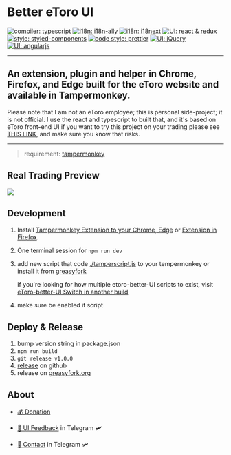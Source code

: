 Better eToro UI
===
[![compiler: typescript](https://img.shields.io/badge/compiler-🏗%20TypeScript%20-blue.svg?style=flat-square)](https://www.typescriptlang.org/)
[![i18n: i18n-ally](https://img.shields.io/badge/i18n-🌏%20i18n--ally-default.svg?style=flat-square&colorA=334a5d&colorB=70c9c7)](https://github.com/antfu/i18n-ally)
[![i18n: i18next](https://img.shields.io/badge/i18n-🌏%20i18next-default.svg?style=flat-square&colorA=334a5d&colorB=009789)](https://github.com/antfu/i18n-ally)
[![UI: react & redux](https://img.shields.io/badge/UI-🎨%20react%20&%20redux-blue.svg?style=flat-square)](https://github.com/facebook/react)
[![style: styled-components](https://img.shields.io/badge/style-💅styled--components-orange.svg?style=flat-square&colorA=db748e&colorB=daa357)](https://github.com/styled-components/styled-components)
[![code style: prettier](https://img.shields.io/badge/code_style-💅%20prettier-ff69b4.svg?style=flat-square)](https://github.com/prettier/prettier)
[![UI: jQuery](https://img.shields.io/badge/UI-🎨%20jQuery-default.svg?style=flat-square&colorA=282c34&colorB=0769ad)](https://jquery.com/)
[![UI: angularjs](https://img.shields.io/badge/UI-🎨%20angularjs-default.svg?style=flat-square&colorA=282c34&colorB=a6120d)](https://angularjs.org/)

---

## An extension, plugin and helper in Chrome, Firefox, and Edge built for the eToro website and available in Tampermonkey.

Please note that I am not an eToro employee; this is personal side-project; it is not official. I use the react and typescript to built that, and it's based on eToro front-end UI if you want to try this project on your trading please see [THIS LINK](https://www.notion.so/hilezi/4fe69cd704434ff1b82f0cd48dd219c3), and make sure you know that risks.

---

> requirement: [tampermonkey](https://chrome.google.com/webstore/detail/tampermonkey/dhdgffkkebhmkfjojejmpbldmpobfkfo?hl=zh-TW)

## Real Trading Preview

![](./trade-dashboard-real-trading-preview.gif)

## Development

1. Install [Tampermonkey Extension to your Chrome, Edge](https://chrome.google.com/webstore/detail/tampermonkey/dhdgffkkebhmkfjojejmpbldmpobfkfo?hl=zh-TW) or [Extension in Firefox](https://addons.mozilla.org/zh-TW/firefox/addon/tampermonkey/).
1. One terminal session for `npm run dev`
1. add new script that code [./tamperscript.js](https://github.com/hilezir/etoro-better-ui/blob/master/tempermonkey.js) to your tempermonkey or install it from [greasyfork](https://greasyfork.org/zh-TW/scripts/400518-etoro-better-ui)

    if you're looking for how multiple etoro-better-UI scripts to exist, visit [eToro-better-UI Switch in another build](https://www.notion.so/hilezi/eToro-better-UI-Switch-in-another-build-eb3b7842ae8e46d58d43b7bb3059b624)

1. make sure be enabled it script

## Deploy & Release

1. bump version string in package.json
2. `npm run build`
3. `git release v1.0.0`
4. [release](https://github.com/hilezir/etoro-better-ui/releases) on github
5. release on [greasyfork.org](https://greasyfork.org/zh-TW/scripts/400518/)

## About

- [💰 Donation](https://www.notion.so/hilezi/ab484fc786bf44f8b19a017fdbe4a698)

- [💬 UI Feedback](https://t.me/etoro_better_ui) in Telegram 🛩

- [💬 Contact](https://t.me/whatisclown)  in Telegram 🛩
